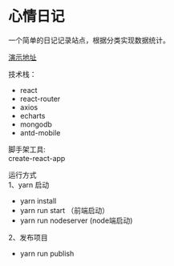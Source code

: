 # 心情日记

一个简单的日记记录站点，根据分类实现数据统计。


[演示地址](http://yinhengli.com:8081)  

技术栈：    
- react
- react-router
- axios 
- echarts
- mongodb
- antd-mobile 
  
脚手架工具:  
create-react-app  
  
运行方式  
1、yarn 启动  
  - yarn install
  - yarn run start （前端启动）
  - yarn run nodeserver (node端启动)

2、发布项目
  - yarn run publish